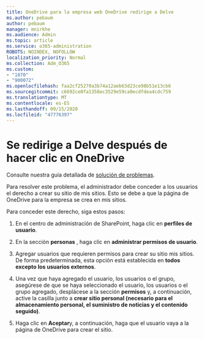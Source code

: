 ```yaml
---
title: OneDrive para la empresa web OneDrive redirige a Delve
ms.author: pebaum
author: pebaum
manager: mnirkhe
ms.audience: Admin
ms.topic: article
ms.service: o365-administration
ROBOTS: NOINDEX, NOFOLLOW
localization_priority: Normal
ms.collection: Adm_O365
ms.custom:
- "1870"
- "900072"
ms.openlocfilehash: faa2cf25270a3b74a12aeb63d23ce98b51e13cb6
ms.sourcegitcommit: c6692ce0fa1358ec3529e59ca0ecdfdea4cdc759
ms.translationtype: MT
ms.contentlocale: es-ES
ms.lasthandoff: 09/15/2020
ms.locfileid: "47776397"
---
```

# <a name="redirected-to-delve-after-you-click-onedrive"></a>Se redirige a Delve después de hacer clic en OneDrive

Consulte nuestra guía detallada de [solución de problemas](https://docs.microsoft.com/sharepoint/support/sites/troubleshooting-guide-for-sites-stopped-at-provisioning).

Para resolver este problema, el administrador debe conceder a los usuarios el derecho a crear su sitio de mis sitios. Esto se debe a que la página de OneDrive para la empresa se crea en mis sitios.

Para conceder este derecho, siga estos pasos:

1. En el centro de administración de SharePoint, haga clic en **perfiles de usuario**.

2. En la sección **personas** , haga clic en **administrar permisos de usuario**.

3. Agregar usuarios que requieren permisos para crear su sitio mis sitios. De forma predeterminada, esta opción está establecida en **todos excepto los usuarios externos**.

4. Una vez que haya agregado el usuario, los usuarios o el grupo, asegúrese de que se haya seleccionado el usuario, los usuarios o el grupo agregado, desplácese a la sección **permisos** y, a continuación, active la casilla junto a **crear sitio personal (necesario para el almacenamiento personal, el suministro de noticias y el contenido seguido)**.

5. Haga clic en **Aceptar**y, a continuación, haga que el usuario vaya a la página de OneDrive para crear el sitio.

